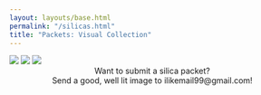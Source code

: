 ```yaml
---
layout: layouts/base.html
permalink: "/silicas.html"
title: "Packets: Visual Collection"
---
```

<div class="silica">
  <img src="/assets/1.png">
  <img src="/assets/2.png">
  <img src="/assets/3.png">
</div>

<center>Want to submit a silica packet? <br>
Send a good, well lit image to ilikemail99@gmail.com!</center>
